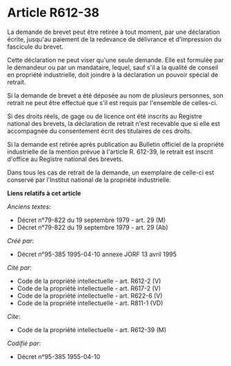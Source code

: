 # Article R612-38

La demande de brevet peut être retirée à tout moment, par une déclaration écrite, jusqu'au paiement de la redevance de
délivrance et d'impression du fascicule du brevet.

Cette déclaration ne peut viser qu'une seule demande. Elle est formulée par le demandeur ou par un mandataire, lequel, sauf
s'il a la qualité de conseil en propriété industrielle, doit joindre à la déclaration un pouvoir spécial de retrait.

Si la demande de brevet a été déposée au nom de plusieurs personnes, son retrait ne peut être effectué que s'il est requis
par l'ensemble de celles-ci.

Si des droits réels, de gage ou de licence ont été inscrits au Registre national des brevets, la déclaration de retrait n'est
recevable que si elle est accompagnée du consentement écrit des titulaires de ces droits.

Si la demande est retirée après publication au Bulletin officiel de la propriété industrielle de la mention prévue à
l'article R. 612-39, le retrait est inscrit d'office au Registre national des brevets.

Dans tous les cas de retrait de la demande, un exemplaire de celle-ci est conservé par l'Institut national de la propriété
industrielle.

**Liens relatifs à cet article**

_Anciens textes_:

  - Décret n°79-822 du 19 septembre 1979 - art. 29 (M)
  - Décret n°79-822 du 19 septembre 1979 - art. 29 (Ab)

_Créé par_:

  - Décret n°95-385 1995-04-10 annexe JORF 13 avril 1995

_Cité par_:

  - Code de la propriété intellectuelle - art. R612-2 (V)
  - Code de la propriété intellectuelle - art. R617-2 (V)
  - Code de la propriété intellectuelle - art. R622-6 (V)
  - Code de la propriété intellectuelle - art. R811-1 (VD)

_Cite_:

  - Code de la propriété intellectuelle - art. R612-39 (M)

_Codifié par_:

  - Décret n°95-385 1955-04-10
